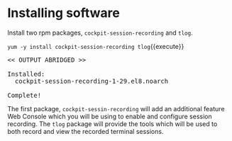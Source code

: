 # Installing software

Install two rpm packages, `cockpit-session-recording` and `tlog`.

`yum -y install cockpit-session-recording tlog`{{execute}}

<pre class="file">
<< OUTPUT ABRIDGED >>

Installed:
  cockpit-session-recording-1-29.el8.noarch                      tlog-5-1.el8.x86_64

Complete!
</pre>

The first package, `cockpit-sessin-recording` will add an additional feature
Web Console which you will be using to enable and configure session recording.
The `tlog` package will provide the tools which will be used to both record 
and view the recorded terminal sessions.


